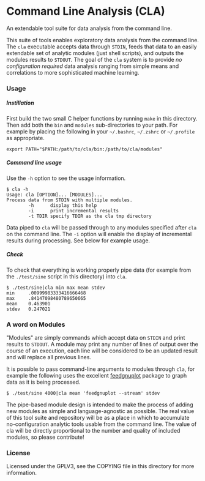 Command Line Analysis (CLA)
===========================
An extendable tool suite for data analysis from the command line.

This suite of tools enables exploratory data analysis from the command
line.  The `cla` executable accepts data through `STDIN`, feeds that
data to an easily extendable set of analytic modules (just shell
scripts), and outputs the modules results to `STDOUT`.  The goal of
the `cla` system is to provide *no configuration required* data
analysis ranging from simple means and correlations to more
sophisticated machine learning.

### Usage

##### Instillation
First build the two small C helper functions by running `make` in this
directory.  Then add both the `bin` and `modules` sub-directories to
your path.  For example by placing the following in your `~/.bashrc`,
`~/.zshrc` or `~/.profile` as appropriate.

    export PATH="$PATH:/path/to/cla/bin:/path/to/cla/modules"

##### Command line usage
Use the `-h` option to see the usage information.

    $ cla -h
    Usage: cla [OPTION]... [MODULES]...
    Process data from STDIN with multiple modules.
            -h      display this help
            -i      print incremental results
            -t TDIR specify TDIR as the cla tmp directory

Data piped to `cla` will be passed through to any modules specified
after `cla` on the command line.  The `-i` option will enable the
display of incremental results during processing.  See below for
example usage.

##### Check
To check that everything is working properly pipe data (for example
from the `./test/sine` script in this directory) into `cla`.

    $ ./test/sine|cla min max mean stdev
    min     .00999983333416666468
    max     .84147098480789650665
    mean    0.463901
    stdev   0.247021

### A word on Modules
"Modules" are simply commands which accept data on `STDIN` and print
results to `STDOUT`.  A module may print any number of lines of output
over the course of an execution, each line will be considered to be an
updated result and will replace all previous lines.

It is possible to pass command-line arguments to modules through
`cla`, for example the following uses the excellent
[feedgnuplot](https://github.com/dkogan/feedgnuplot) package to graph
data as it is being processed.

    $ ./test/sine 4000|cla mean 'feedgnuplot --stream' stdev

The pipe-based module design is intended to make the process of adding
new modules as simple and language-agnostic as possible.  The real
value of this tool suite and repository will be as a place in which to
accumulate no-configuration analytic tools usable from the command
line.  The value of cla will be directly proportional to the number
and quality of included modules, so please contribute!

### License
Licensed under the GPLV3, see the COPYING file in this directory for
more information.
